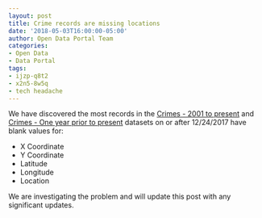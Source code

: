 ```yaml
---
layout: post
title: Crime records are missing locations
date: '2018-05-03T16:00:00-05:00'
author: Open Data Portal Team
categories:
- Open Data
- Data Portal
tags:
- ijzp-q8t2
- x2n5-8w5q
- tech headache
---
```

We have discovered the most records in the [Crimes - 2001 to present](https://data.cityofchicago.org/d/ijzp-q8t2) and [Crimes - One year prior to present](https://data.cityofchicago.org/d/x2n5-8w5q) datasets on or after 12/24/2017 have blank values for:

* X Coordinate
* Y Coordinate
* Latitude
* Longitude
* Location

We are investigating the problem and will update this post with any significant updates.
